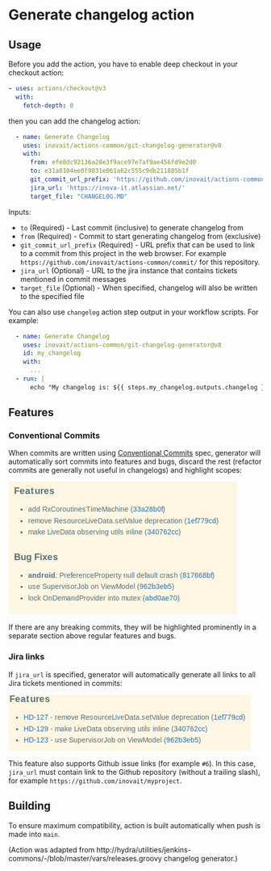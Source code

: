 # Generate changelog action

## Usage

Before you add the action, you have to enable deep checkout in your checkout action:

```yaml
- uses: actions/checkout@v3
  with:
    fetch-depth: 0
```

then you can add the changelog action:

```yaml
  - name: Generate Changelog
    uses: inovait/actions-common/git-changelog-generator@v8
    with:
      from: efe8dc92136a28e3f9ace97e7af9ae456fd9e2d0
      to: e31a0104ee0f9831e061a62c555c9db211885b1f
      git_commit_url_prefix: 'https://github.com/inovait/actions-common/commit/'
      jira_url: 'https://inova-it.atlassian.net/'
      target_file: "CHANGELOG.MD"
```

Inputs:

* `to` (Required) - Last commit (inclusive) to generate changelog from
* `from` (Required) - Commit to start generating changelog from (exclusive)
* `git_commit_url_prefix` (Required) - URL prefix that can be used to link to a commit from this project in the web
  browser.
  For example `https://github.com/inovait/actions-common/commit/` for this repository.
* `jira_url` (Optional) - URL to the jira instance that contains tickets mentioned in commit messages
* `target_file` (Optional) - When specified, changelog will also be written to the specified file

You can also use `changelog` action step output in your workflow scripts. For example:

```yaml
  - name: Generate Changelog
    uses: inovait/actions-common/git-changelog-generator@v8
    id: my_changelog
    with:
      ...
  - run: |
      echo "My changelog is: ${{ steps.my_changelog.outputs.changelog }}"
```

## Features

### Conventional Commits

When commits are written using [Conventional Commits](https://www.conventionalcommits.org/en/v1.0.0/) spec,
generator will automatically sort commits into features and bugs, discard the rest
(refactor commits are generally not useful in changelogs) and highlight scopes:

![img.png](docs/conventional_commits.png)

If there are any breaking commits, they will be highlighted prominently
in a separate section above regular features and bugs.

### Jira links

If `jira_url` is specified, generator will automatically generate all links to all Jira tickets mentioned in commits:

![img.png](docs/jira.png)

This feature also supports Github issue links (for example `#6`). In this case, `jira_url` must contain link to the
Github repository (without a trailing slash), for example `https://github.com/inovait/myproject`.

## Building

To ensure maximum compatibility, action is built automatically when push is made into `main`.

(Action was adapted from http://hydra/utilities/jenkins-commons/-/blob/master/vars/releases.groovy changelog generator.)

